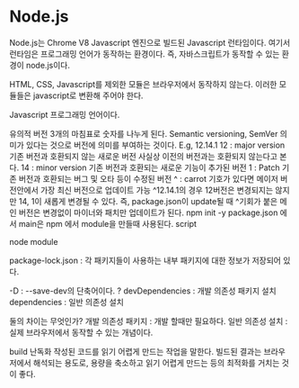 # Node.js

Node.js는 Chrome V8 Javascript 엔진으로 빌드된 Javascript 런타임이다. 여기서 런타임은 프로그래밍 언어가 동작하는 환경이다.
즉, 자바스크립트가 동작할 수 있는 환경이 node.js이다.

HTML, CSS, Javascript를 제외한 모듈은 브라우저에서 동작하지 않는다. 이러한 모듈들은 javascript로 변환해 주어야 한다.

Javascript 프로그래밍 언어이다.

유의적 버전 3개의 마침표로 숫자를 나누게 된다.
Semantic versioning, SemVer
의미가 있다는 것으로 버전에 의미를 부여하는 것이다.
E.g, 12.14.1
12 : major version 기존 버전과 호환되지 않는 새로운 버전 사실상 이전의 버전과는 호환되지 않는다고 본다.
14 : minor version 기존 버전과 호환되는 새로운 기능이 추가된 버전
1 : Patch 기존 버전과 호환되는 버그 및 오타 등이 수정된 버전
^ : carrot 기호가 있다면 메이저 버전안에서 가장 최신 버전으로 업데이트 가능 ^12.14.1의 경우 12버전은 변경되지는 않지만 14, 1이 새롭게 변경될 수 있다. 즉, package.json이 update될 때 ^기회가 붙은 메인 버전은 변경없이 마이너와 패치만 업데이트가 된다.
npm init -y
package.json 에서 main은 npm 에서 module을 만들때 사용된다. 
script

node module

package-lock.json : 각 패키지들이 사용하는 내부 패키지에 대한 정보가 저장되어 있다.


-D : --save-dev의 단축어이다. ? 
devDependencies : 개발 의존성 패키지 설치
dependencies : 일반 의존성 설치

둘의 차이는 무엇인가? 
개발 의존성 패키지 : 개발 할때만 필요하다.
일반 의존성 설치 : 실제 브라우저에서 동작할 수 있는 개념이다.

build 난독화
작성된 코드를 읽기 어렵게 만드는 작업을 말한다. 빌드된 결과는 브라우저에서 해석되는 용도로, 용량을 축소하고 읽기 어렵게 만드는 등의 최적화를 거치는 것이 좋다.